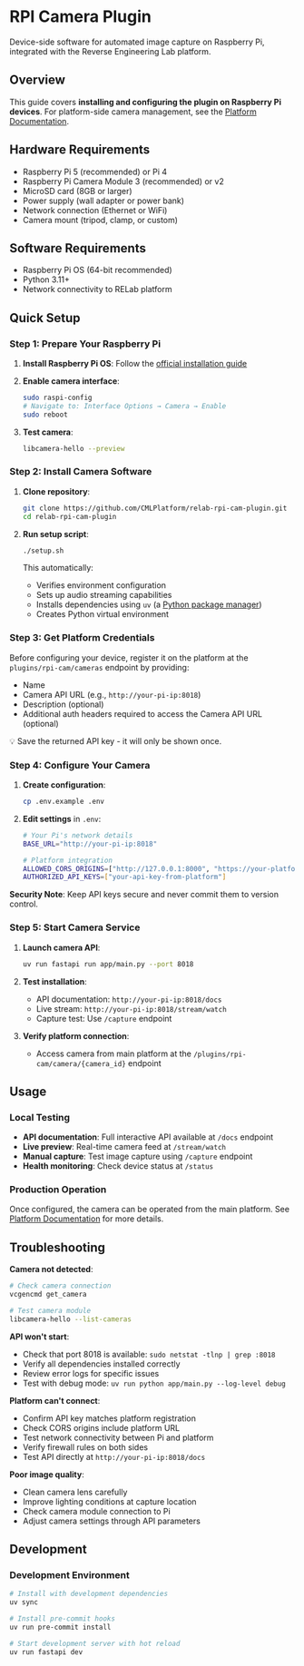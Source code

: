 # RPI Camera Plugin

Device-side software for automated image capture on Raspberry Pi, integrated with the Reverse Engineering Lab platform.

## Overview

This guide covers **installing and configuring the plugin on Raspberry Pi devices**. For platform-side camera management, see the [Platform Documentation](https://docs.cml-relab.org/user-guides/rpi-cam/).

## Hardware Requirements

- Raspberry Pi 5 (recommended) or Pi 4
- Raspberry Pi Camera Module 3 (recommended) or v2
- MicroSD card (8GB or larger)
- Power supply (wall adapter or power bank)
- Network connection (Ethernet or WiFi)
- Camera mount (tripod, clamp, or custom)

## Software Requirements

- Raspberry Pi OS (64-bit recommended)
- Python 3.11+
- Network connectivity to RELab platform

## Quick Setup

### Step 1: Prepare Your Raspberry Pi

1. **Install Raspberry Pi OS**: Follow the [official installation guide](https://www.raspberrypi.com/documentation/computers/getting-started.html#installing-the-operating-system)

1. **Enable camera interface**:

   ```bash
   sudo raspi-config
   # Navigate to: Interface Options → Camera → Enable
   sudo reboot
   ```

1. **Test camera**:

   ```bash
   libcamera-hello --preview
   ```

### Step 2: Install Camera Software

1. **Clone repository**:

   ```bash
   git clone https://github.com/CMLPlatform/relab-rpi-cam-plugin.git
   cd relab-rpi-cam-plugin
   ```

1. **Run setup script**:

   ```bash
   ./setup.sh
   ```

   This automatically:

   - Verifies environment configuration
   - Sets up audio streaming capabilities
   - Installs dependencies using `uv` (a [Python package manager](https://docs.astral.sh/uv/))
   - Creates Python virtual environment

### Step 3: Get Platform Credentials

<!-- TODO: Replace by description of UI flow on main platform once available -->

Before configuring your device, register it on the platform at the `plugins/rpi-cam/cameras` endpoint by providing:

- Name
- Camera API URL (e.g., `http://your-pi-ip:8018`)
- Description (optional)
- Additional auth headers required to access the Camera API URL (optional)

💡 Save the returned API key - it will only be shown once.

### Step 4: Configure Your Camera

1. **Create configuration**:

   ```bash
   cp .env.example .env
   ```

1. **Edit settings** in `.env`:

   ```bash
   # Your Pi's network details
   BASE_URL="http://your-pi-ip:8018"

   # Platform integration
   ALLOWED_CORS_ORIGINS=["http://127.0.0.1:8000", "https://your-platform.com"]
   AUTHORIZED_API_KEYS=["your-api-key-from-platform"]
   ```

**Security Note**: Keep API keys secure and never commit them to version control.

### Step 5: Start Camera Service

1. **Launch camera API**:

   ```bash
   uv run fastapi run app/main.py --port 8018
   ```

1. **Test installation**:

   - API documentation: `http://your-pi-ip:8018/docs`
   - Live stream: `http://your-pi-ip:8018/stream/watch`
   - Capture test: Use `/capture` endpoint

1. **Verify platform connection**:

   <!-- TODO: Replace by description of UI flow on main platform once available -->

   - Access camera from main platform at the `/plugins/rpi-cam/camera/{camera_id}` endpoint

## Usage

### Local Testing

- **API documentation**: Full interactive API available at `/docs` endpoint
- **Live preview**: Real-time camera feed at `/stream/watch`
- **Manual capture**: Test image capture using `/capture` endpoint
- **Health monitoring**: Check device status at `/status`

### Production Operation

Once configured, the camera can be operated from the main platform. See
[Platform Documentation](https://docs.cml-relab.org/user-guides/rpi-cam/) for more details.

## Troubleshooting

**Camera not detected**:

```bash
# Check camera connection
vcgencmd get_camera

# Test camera module
libcamera-hello --list-cameras
```

**API won't start**:

- Check that port 8018 is available: `sudo netstat -tlnp | grep :8018`
- Verify all dependencies installed correctly
- Review error logs for specific issues
- Test with debug mode: `uv run python app/main.py --log-level debug`

**Platform can't connect**:

- Confirm API key matches platform registration
- Check CORS origins include platform URL
- Test network connectivity between Pi and platform
- Verify firewall rules on both sides
- Test API directly at `http://your-pi-ip:8018/docs`

**Poor image quality**:

- Clean camera lens carefully
- Improve lighting conditions at capture location
- Check camera module connection to Pi
- Adjust camera settings through API parameters

## Development

### Development Environment

```bash
# Install with development dependencies
uv sync

# Install pre-commit hooks
uv run pre-commit install

# Start development server with hot reload
uv run fastapi dev
```

